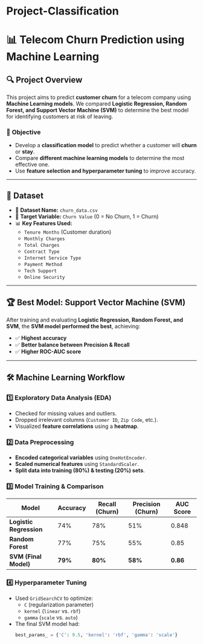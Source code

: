 # Project-Classification

# 📊 Telecom Churn Prediction using Machine Learning

## 🔍 Project Overview
This project aims to predict **customer churn** for a telecom company using **Machine Learning models**. We compared **Logistic Regression, Random Forest, and Support Vector Machine (SVM)** to determine the best model for identifying customers at risk of leaving.

### 🎯 **Objective**
- Develop a **classification model** to predict whether a customer will **churn** or **stay**.
- Compare **different machine learning models** to determine the most effective one.
- Use **feature selection and hyperparameter tuning** to improve accuracy.

---

## 📁 **Dataset**
- 📂 **Dataset Name:** `churn_data.csv`
- 🔢 **Target Variable:** `Churn Value` (0 = No Churn, 1 = Churn)
- 📊 **Key Features Used:**
  - `Tenure Months` (Customer duration)
  - `Monthly Charges`
  - `Total Charges`
  - `Contract Type`
  - `Internet Service Type`
  - `Payment Method`
  - `Tech Support`
  - `Online Security`

---

## 🏆 **Best Model: Support Vector Machine (SVM)**
After training and evaluating **Logistic Regression, Random Forest, and SVM**, the **SVM model performed the best**, achieving:
- ✅ **Highest accuracy**
- ✅ **Better balance between Precision & Recall**
- ✅ **Higher ROC-AUC score**

---

## 🛠 **Machine Learning Workflow**
### **1️⃣ Exploratory Data Analysis (EDA)**
- Checked for missing values and outliers.
- Dropped irrelevant columns (`Customer ID`, `Zip Code`, etc.).
- Visualized **feature correlations** using a **heatmap**.

### **2️⃣ Data Preprocessing**
- **Encoded categorical variables** using `OneHotEncoder`.
- **Scaled numerical features** using `StandardScaler`.
- **Split data into training (80%) & testing (20%) sets**.

### **3️⃣ Model Training & Comparison**
| Model | Accuracy | Recall (Churn) | Precision (Churn) | AUC Score |
|--------|----------|----------------|-------------------|------------|
| **Logistic Regression** | 74% | 78% | 51% | 0.848 |
| **Random Forest** | 77% | 75% | 55% | 0.85 |
| **SVM (Final Model)** | **79%** | **80%** | **58%** | **0.86** |

### **4️⃣ Hyperparameter Tuning**
- Used `GridSearchCV` to optimize:
  - `C` (regularization parameter)
  - `kernel` (`linear` vs. `rbf`)
  - `gamma` (`scale` vs. `auto`)
- The final SVM model had:
  ```python
  best_params_ = {'C': 9.5, 'kernel': 'rbf', 'gamma': 'scale'}
